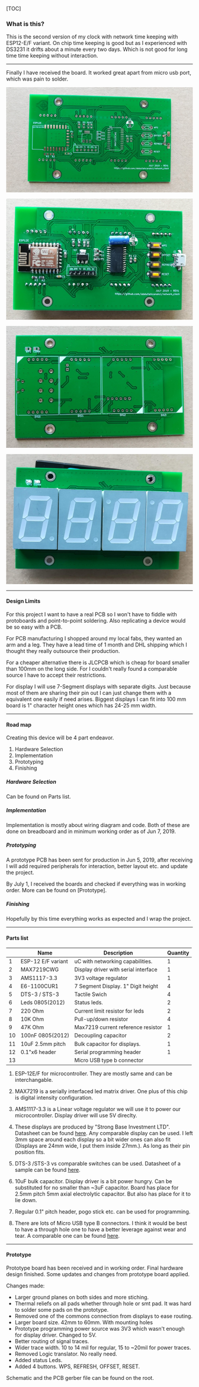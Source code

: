 [TOC]

### What is this?

This is the second version of my clock with network time keeping with ESP12-E/F variant. On chip time keeping is good but as I experienced with DS3231 it drifts about a minute every two days. Which is not good for long time time keeping without interaction.

---

Finally I have received the board. It worked great apart from micro usb port, which was pain to solder.

![Back Empty](./physical_device/pictures/back_empty.jpg)

![Back Populated](./physical_device/pictures/back_pop.jpg)

![Front Empty](./physical_device/pictures/front_empty.jpg)

![Front populated](./physical_device/pictures/front_pop.jpg)

---

#### Design Limits

For this project I want to have a real PCB so I won't have to fiddle with protoboards and point-to-point soldering. Also replicating a device would be so easy with a PCB.

For PCB manufacturing I shopped around my local fabs, they wanted an arm and a leg. They have a lead time of 1 month and DHL shipping which I thought they really outsource their production.

For a cheaper alternative there is JLCPCB which is cheap for board smaller than 100mm on the long side. For I couldn't really found a comparable source I have to accept their restrictions.

For display I will use 7-Segment displays with separate digits. Just because most of them are sharing their pin out I can just change them with a equivalent one easily if need arises. Biggest displays I can fit into 100 mm board is 1" character height ones which has 24-25 mm width.

---

#### Road map

Creating this device will be 4 part endeavor.

1. Hardware Selection
2. Implementation
3. Prototyping
4. Finishing



##### Hardware Selection

Can be found on Parts list.

##### Implementation

Implementation is mostly about wiring diagram and code. Both of these are done on breadboard and in minimum working order as of Jun 7, 2019. 

##### Prototyping

A prototype PCB has been sent for production in Jun 5, 2019, after receiving I will add required peripherals for interaction, better layout etc. and update the project.

By July 1, I received the boards and checked if everything was in working order. More can be found on [Prototype].

##### Finishing

Hopefully by this time everything works as expected and I wrap the project.

---

#### Parts list

|      | Name               | Description                          | Quantity |
| ---- | ------------------ | ------------------------------------ | -------- |
| 1    | ESP-12 E/F variant | uC with networking capabilities.     | 1        |
| 2    | MAX7219CWG         | Display driver with serial interface | 1        |
| 3    | AMS1117-3.3        | 3V3 voltage regulator                | 1        |
| 4    | E6-1100CUR1        | 7 Segment Display. 1" Digit height   | 4        |
| 5    | DTS-3 / STS-3      | Tactile Swich                        | 4        |
| 6    | Leds 0805(2012)    | Status leds.                         | 2        |
| 7    | 220 Ohm            | Current limit resistor for leds      | 2        |
| 8    | 10K Ohm            | Pull-up/down resistor                | 4        |
| 9    | 47K Ohm            | Max7219 current reference resistor   | 1        |
| 10   | 100nF 0805(2012)   | Decoupling capacitor                 | 2        |
| 11   | 10uF 2.5mm pitch   | Bulk capacitor for displays.         | 1        |
| 12   | 0.1"x6 header      | Serial programming header            | 1        |
| 13   |                    | Micro USB type b connector           |          |

1. ESP-12E/F for microcontroller. They are mostly same and can be interchangable.

2. MAX7219 is a serially interfaced led matrix driver. One plus of this chip is digital intensity configuration.

3. AMS1117-3.3 is a Linear voltage regulator we will use it to power our microcontroller. Display driver will use 5V direclty.

4. These displays are produced by "Strong Base Investment LTD". Datasheet can be found [here](https://img.ozdisan.com/ETicaret_Dosya/41608_1428544.pdf).  Any comparable display can be used. I left 3mm space around each display so a bit wider ones can also fit (Displays are 24mm wide, I put them inside 27mm.). As long as their pin position fits.

5. DTS-3 /STS-3 vs comparable switches can be used. Datasheet of a sample can be found [here](https://eu.mouser.com/ProductDetail/Diptronics/DTS-32N-V-B?qs=sGAEpiMZZMtFyPk3yBMYYD0iDqFNlT1wSP2u7Qqc2AE%3D).

11. 10uF bulk capacitor. Display driver is a bit power hungry. Can be substituted for no smaller than ~3uF capacitor. Board has place for 2.5mm pitch 5mm axial electrolytic capacitor. But also has place for it to lie down.
12. Regular 0.1" pitch header, pogo stick etc. can be used for programming. 
13. There are lots of Micro  USB type B connectors. I think it would be best to have a through hole one to have a better leverage against wear and tear. A comparable one can be found [here](https://eu.mouser.com/ProductDetail/Hirose-Connector/ZX62D-B-5PA830?qs=sGAEpiMZZMulM8LPOQ%252Byk6r3VmhUEyMLT8hu1C1GYL85FtczwhvFwQ%3D%3D). 

---

#### Prototype

Prototype board has been received and in working order. Final hardware design finished. Some updates  and changes from prototype board applied.

Changes made:

- Larger ground planes on both sides and more stiching.
- Thermal reliefs on all pads whether through hole or smt pad. It was hard to solder some pads on the prototype.
- Removed one of the commons connection from displays to ease routing.
- Larger board size. 42mm to 60mm. With mounting holes
- Prototype programming power source was 3V3 which wasn't enough for display driver. Changed to 5V.
- Better routing of signal traces.
- Wider trace width. 10 to 14 mil for regular, 15 to ~20mil for power traces.
- Removed Logic translator. No really need.
- Added status Leds.
- Added 4 buttons. WPS, REFRESH, OFFSET, RESET.

Schematic and the PCB gerber file can be found on the root.




